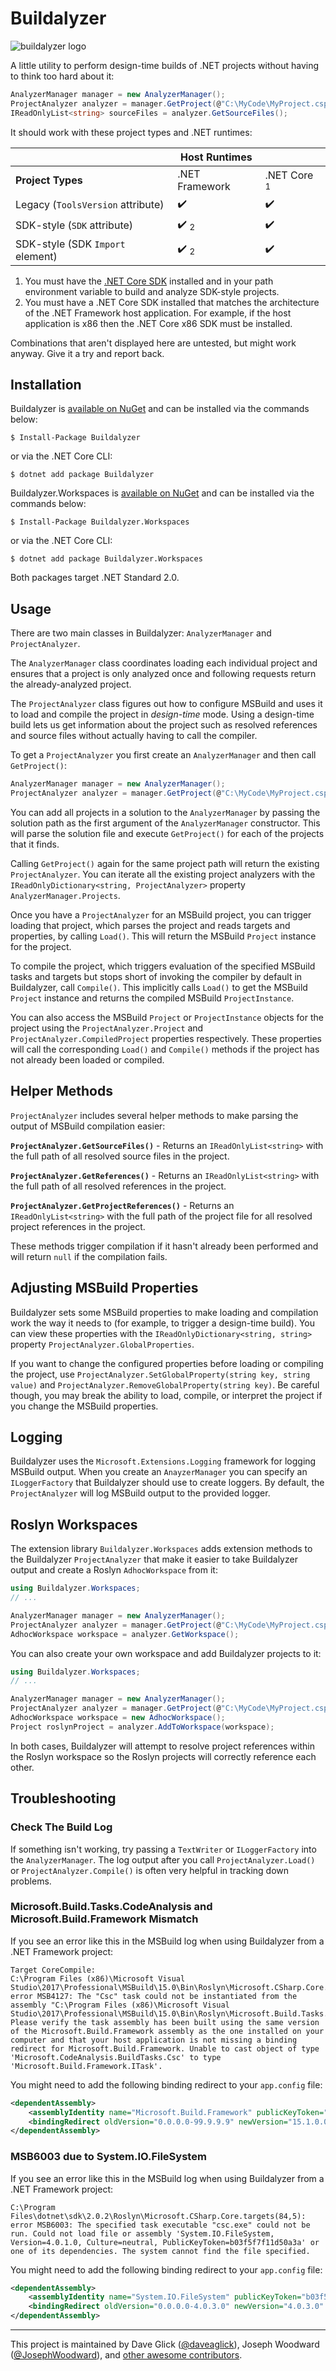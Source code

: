 # Buildalyzer

![buildalyzer logo](./docs/buildalyzer.png)

A little utility to perform design-time builds of .NET projects without having to think too hard about it:

```csharp
AnalyzerManager manager = new AnalyzerManager();
ProjectAnalyzer analyzer = manager.GetProject(@"C:\MyCode\MyProject.csproj");
IReadOnlyList<string> sourceFiles = analyzer.GetSourceFiles();
```

It should work with these project types and .NET runtimes:

|                                   | **Host Runtimes**    |                    |
|-----------------------------------|----------------------|--------------------|
| **Project Types**                 | .NET Framework       | .NET Core <sub>1</sub> |
| Legacy (`ToolsVersion` attribute) | :heavy_check_mark:   | :heavy_check_mark: |
| SDK-style (`SDK` attribute)       | :heavy_check_mark: <sub>2</sub> | :heavy_check_mark: |
| SDK-style (SDK `Import` element)  | :heavy_check_mark: <sub>2</sub> | :heavy_check_mark: |

1. You must have the [.NET Core SDK](https://www.microsoft.com/net/download/core) installed and in your path environment variable to build and analyze SDK-style projects.
2. You must have a .NET Core SDK installed that matches the architecture of the .NET Framework host application. For example, if the host application is x86 then the .NET Core x86 SDK must be installed.

Combinations that aren't displayed here are untested, but might work anyway. Give it a try and report back.

## Installation

Buildalyzer is [available on NuGet](https://www.nuget.org/packages/Buildalyzer/) and can be installed via the commands below:

```
$ Install-Package Buildalyzer
```
or via the .NET Core CLI:

```
$ dotnet add package Buildalyzer
```

Buildalyzer.Workspaces is [available on NuGet](https://www.nuget.org/packages/Buildalyzer.Workspaces/) and can be installed via the commands below:

```
$ Install-Package Buildalyzer.Workspaces
```
or via the .NET Core CLI:

```
$ dotnet add package Buildalyzer.Workspaces
```

Both packages target .NET Standard 2.0.

## Usage

There are two main classes in Buildalyzer: `AnalyzerManager` and `ProjectAnalyzer`.

The `AnalyzerManager` class coordinates loading each individual project and ensures that a project is only analyzed once and following requests return the already-analyzed project.

The `ProjectAnalyzer` class figures out how to configure MSBuild and uses it to load and compile the project in *design-time* mode. Using a design-time build lets us get information about the project such as resolved references and source files without actually having to call the compiler.

To get a `ProjectAnalyzer` you first create an `AnalyzerManager` and then call `GetProject()`:

```csharp
AnalyzerManager manager = new AnalyzerManager();
ProjectAnalyzer analyzer = manager.GetProject(@"C:\MyCode\MyProject.csproj");
```

You can add all projects in a solution to the `AnalyzerManager` by passing the solution path as the first argument of the `AnalyzerManager` constructor. This will parse the solution file and execute `GetProject()` for each of the projects that it finds.

Calling `GetProject()` again for the same project path will return the existing `ProjectAnalyzer`. You can iterate all the existing project analyzers with the `IReadOnlyDictionary<string, ProjectAnalyzer>` property `AnalyzerManager.Projects`.

Once you have a `ProjectAnalyzer` for an MSBuild project, you can trigger loading that project, which parses the project and reads targets and properties, by calling `Load()`. This will return the MSBuild `Project` instance for the project.

To compile the project, which triggers evaluation of the specified MSBuild tasks and targets but stops short of invoking the compiler by default in Buildalyzer, call `Compile()`. This implicitly calls `Load()` to get the MSBuild `Project` instance and returns the compiled MSBuild `ProjectInstance`.

You can also access the MSBuild `Project` or `ProjectInstance` objects for the project using the `ProjectAnalyzer.Project` and `ProjectAnalyzer.CompiledProject` properties respectively. These properties will call the corresponding `Load()` and `Compile()` methods if the project has not already been loaded or compiled.

## Helper Methods

`ProjectAnalyzer` includes several helper methods to make parsing the output of MSBuild compilation easier:

**`ProjectAnalyzer.GetSourceFiles()`** - Returns an `IReadOnlyList<string>` with the full path of all resolved source files in the project.

**`ProjectAnalyzer.GetReferences()`** - Returns an `IReadOnlyList<string>` with the full path of all resolved references in the project.

**`ProjectAnalyzer.GetProjectReferences()`** - Returns an `IReadOnlyList<string>` with the full path of the project file for all resolved project references in the project.

These methods trigger compilation if it hasn't already been performed and will return `null` if the compilation fails.

## Adjusting MSBuild Properties

Buildalyzer sets some MSBuild properties to make loading and compilation work the way it needs to (for example, to trigger a design-time build). You can view these properties with the `IReadOnlyDictionary<string, string>` property `ProjectAnalyzer.GlobalProperties`.

If you want to change the configured properties before loading or compiling the project, use `ProjectAnalyzer.SetGlobalProperty(string key, string value)` and `ProjectAnalyzer.RemoveGlobalProperty(string key)`. Be careful though, you may break the ability to load, compile, or interpret the project if you change the MSBuild properties.

## Logging

Buildalyzer uses the `Microsoft.Extensions.Logging` framework for logging MSBuild output. When you create an `AnayzerManager` you can specify an `ILoggerFactory` that Buildalyzer should use to create loggers. By default, the `ProjectAnalyzer` will log MSBuild output to the provided logger.

## Roslyn Workspaces

The extension library `Buildalyzer.Workspaces` adds extension methods to the Buildalyzer `ProjectAnalyzer` that make it easier to take Buildalyzer output and create a Roslyn `AdhocWorkspace` from it:

```csharp
using Buildalyzer.Workspaces;
// ...

AnalyzerManager manager = new AnalyzerManager();
ProjectAnalyzer analyzer = manager.GetProject(@"C:\MyCode\MyProject.csproj");
AdhocWorkspace workspace = analyzer.GetWorkspace();
```

You can also create your own workspace and add Buildalyzer projects to it:

```csharp
using Buildalyzer.Workspaces;
// ...

AnalyzerManager manager = new AnalyzerManager();
ProjectAnalyzer analyzer = manager.GetProject(@"C:\MyCode\MyProject.csproj");
AdhocWorkspace workspace = new AdhocWorkspace();
Project roslynProject = analyzer.AddToWorkspace(workspace);
```

In both cases, Buildalyzer will attempt to resolve project references within the Roslyn workspace so the Roslyn projects will correctly reference each other.

## Troubleshooting

### Check The Build Log

If something isn't working, try passing a `TextWriter` or `ILoggerFactory` into the `AnalyzerManager`. The log output after you call `ProjectAnalyzer.Load()` or `ProjectAnalyzer.Compile()` is often very helpful in tracking down problems.

### Microsoft.Build.Tasks.CodeAnalysis and Microsoft.Build.Framework Mismatch

If you see an error like this in the MSBuild log when using Buildalyzer from a .NET Framework project:

```
Target CoreCompile:
C:\Program Files (x86)\Microsoft Visual Studio\2017\Professional\MSBuild\15.0\Bin\Roslyn\Microsoft.CSharp.Core.targets(84,5): error MSB4127: The "Csc" task could not be instantiated from the assembly "C:\Program Files (x86)\Microsoft Visual Studio\2017\Professional\MSBuild\15.0\Bin\Roslyn\Microsoft.Build.Tasks.CodeAnalysis.dll". Please verify the task assembly has been built using the same version of the Microsoft.Build.Framework assembly as the one installed on your computer and that your host application is not missing a binding redirect for Microsoft.Build.Framework. Unable to cast object of type 'Microsoft.CodeAnalysis.BuildTasks.Csc' to type 'Microsoft.Build.Framework.ITask'.
```

You might need to add the following binding redirect to your `app.config` file:

```xml
<dependentAssembly>
    <assemblyIdentity name="Microsoft.Build.Framework" publicKeyToken="b03f5f7f11d50a3a" culture="neutral" />
    <bindingRedirect oldVersion="0.0.0.0-99.9.9.9" newVersion="15.1.0.0" />
</dependentAssembly>
```

### MSB6003 due to System.IO.FileSystem

If you see an error like this in the MSBuild log when using Buildalyzer from a .NET Framework project:

```
C:\Program Files\dotnet\sdk\2.0.2\Roslyn\Microsoft.CSharp.Core.targets(84,5): error MSB6003: The specified task executable "csc.exe" could not be run. Could not load file or assembly 'System.IO.FileSystem, Version=4.0.1.0, Culture=neutral, PublicKeyToken=b03f5f7f11d50a3a' or one of its dependencies. The system cannot find the file specified.
```

You might need to add the following binding redirect to your `app.config` file:

```xml
<dependentAssembly>
    <assemblyIdentity name="System.IO.FileSystem" publicKeyToken="b03f5f7f11d50a3a" culture="neutral" />
    <bindingRedirect oldVersion="0.0.0.0-4.0.3.0" newVersion="4.0.3.0" />
</dependentAssembly>
```

---
This project is maintained by Dave Glick ([@daveaglick](https://github.com/daveaglick)), Joseph Woodward ([@JosephWoodward](https://github.com/JosephWoodward)), and [other awesome contributors](https://github.com/daveaglick/Buildalyzer/graphs/contributors).
